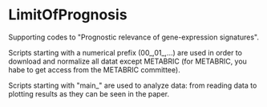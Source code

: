 # LimitOfPrognosis
Supporting codes to "Prognostic relevance of gene-expression signatures".

Scripts starting with a numerical prefix (00_,01_,...) are used in order to download and normalize all datat except METABRIC (for METABRIC, you habe to get access from the METABRIC committee).

Scripts starting with "main_" are used to analyze data: from reading data to plotting results as they can be seen in the paper.


